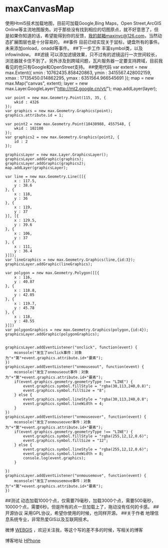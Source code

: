 ﻿maxCanvasMap
=================================== 
使用Html5技术加载地图，目前可加载Google,Bing Maps，Open Street,ArcGIS Online等主流地图服务。对于那些没有找到相应的切图原点，就不好意思了，但是如果你知道的话，希望能得到你的反馈，我的邮箱maxinvc@126.com，当然动态扩展图层也是十分容易的。
##事件
目前已经实现关于鼠标，键盘所有的事件。未来添加onload，onadd等事件。
##下一步工作
丰富symbol类，以及infowindow。
##滤镜
可以添加滤镜效果，只不过有的滤镜运行一次世间较长，浏览器就卡住不到了。另外涉及到跨域问题，瓦片服务器一定要支持跨域，目前我看见的也只有Google和OpenStreet支持。
##使用代码
	var extent = new max.Extent({
		xmin : 10762435.858420863,
		ymin : 3415567.428002159,
		xmax : 17135450.014862295,
		ymax : 6351564.966545691
	});
	map = new max.Map("canvas", extent);
	layer = new max.Layer.GoogleLayer("http://mt2.google.cn/vt/");
	map.addLayer(layer);

	var point = new max.Geometry.Point(115, 35, {
		wkid : 4326
	});
	var graphics = new max.Geometry.Graphics(point);
	graphics.attribute.id = 1;

	var point2 = new max.Geometry.Point(10438988, 4557548, {
		wkid : 102100
	});
	var graphics2 = new max.Geometry.Graphics(point2, {
		id : 2
	});

	graphicsLayer = new max.Layer.GraphicsLayer();
	graphicsLayer.addGraphic(graphics);
	graphicsLayer.addGraphic(graphics2);
	map.addLayer(graphicsLayer);

	var line = new max.Geometry.Line([[{
		x : 117.5,
		y : 38.6
	}, {
		x : 118,
		y : 36
	}, {
		x : 119,
		y : 37
	}], [{
		x : 129.5,
		y : 39.6
	}, {
		x : 106,
		y : 37
	}, {
		x : 111,
		y : 36.4
	}]]);
	var lineGraphics = new max.Geometry.Graphics(line,{id:3});
	graphicsLayer.addGraphic(lineGraphics);

	var polygon = new max.Geometry.Polygon([[{
		x : 116,
		y : 40.87
	}, {
		x : 118.8,
		y : 42.05
	}, {
		x : 119.7,
		y : 45.78
	}, {
		x : 118,
		y : 48.55
	}]])
	var polygonGraphics = new max.Geometry.Graphics(polygon,{id:4});
	graphicsLayer.addGraphic(polygonGraphics);


	graphicsLayer.addEventListener("onclick", function(event) {
		mconsole("发生了onclick事件：对象为"+"第"+event.graphics.attribute.id+"要素");
	})
	graphicsLayer.addEventListener("onmouseout", function(event) {
		mconsole("发生了onmouseout事件：对象为"+"第"+event.graphics.attribute.id+"要素");
		if(event.graphics.geometry.geometryType !== "LINE") {
			event.graphics.symbol.fillStyle = "rgba(30,113,240,0.8)";
			event.graphics.symbol.fillSize = "8";
		} else {
			event.graphics.symbol.lineStyle = "rgba(30,113,240,0.8";
			event.graphics.symbol.lineWidth = 4;
		}
	})
	graphicsLayer.addEventListener("onmouseover", function(event) {
		mconsole("发生了onmouseover事件：对象为"+"第"+event.graphics.attribute.id+"要素");
		if(event.graphics.geometry.geometryType !== "LINE") {
			event.graphics.symbol.fillStyle = "rgba(255,12,12,0.6)";
			event.graphics.symbol.fillSize = "12";
		} else {
			event.graphics.symbol.lineStyle = "rgba(255,12,12,0.6)";
			event.graphics.symbol.lineWidth = 8;
			console.log(event.graphics);
		}

	})
	graphicsLayer.addEventListener("onmousemove", function(event) {
		mconsole("发生了onmousemove事件：对象为"+"第"+event.graphics.attribute.id+"要素");
	})
##测试
动态加载1000个点，仅需要79毫秒，加载3000个点，需要500毫秒，10000个点，需要6秒。但是所有的点一旦加载上了，拖动没有任何的卡感。
##开源协议
采用GPL协议，希望你使用的时候，也同样开源。
##关于作者
地理信息系统专业，非常热爱GIS以及互联网技术。

微博 [WEBGIS](http://weibo.com/maxinnb) ，欢迎关注我，等这个写的差不多的时候，写相关的博客

博客地址 [HPhone](http://www.cnblogs.com/HPhone/) 